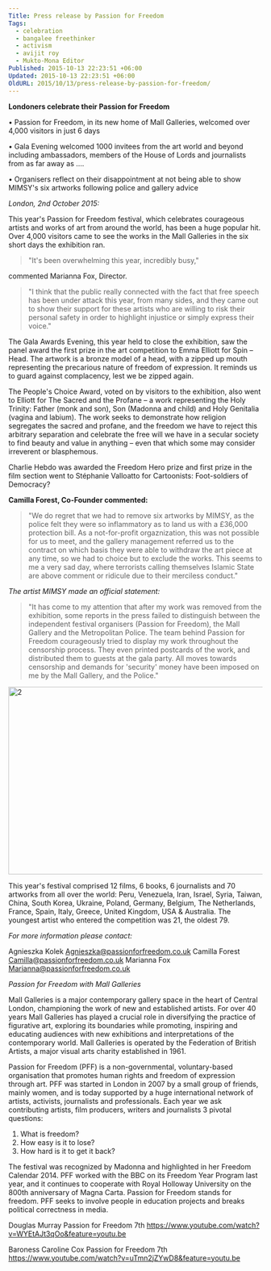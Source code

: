 ```yaml
---
Title: Press release by Passion for Freedom
Tags:
  - celebration
  - bangalee freethinker
  - activism
  - avijit roy
  - Mukto-Mona Editor
Published: 2015-10-13 22:23:51 +06:00
Updated: 2015-10-13 22:23:51 +06:00
OldURL: 2015/10/13/press-release-by-passion-for-freedom/
---
```


<strong>Londoners celebrate their Passion for Freedom </strong>


•	Passion for Freedom, in its new home of Mall Galleries, welcomed over 4,000 visitors in just 6 days

•	Gala Evening welcomed 1000 invitees from the art world and beyond including ambassadors, members of the House of Lords and journalists from as far away as ….

•	Organisers reflect on their disappointment at not being able to show MIMSY's six artworks following police and gallery advice

<em>London, 2nd October 2015:</em>

This year's Passion for Freedom festival, which celebrates courageous artists and works of art from around the world, has been a huge popular hit. Over 4,000 visitors came to see the works in the Mall Galleries in the six short days the exhibition ran. 



<blockquote>"It's been overwhelming this year, incredibly busy,"</blockquote>

 commented Marianna Fox, Director.


<blockquote>"I think that the public really connected with the fact that free speech has been under attack this year, from many sides, and they came out to show their support for these artists who are willing to risk their personal safety in order to highlight injustice or simply express their voice."</blockquote>


The Gala Awards Evening, this year held to close the exhibition, saw the panel award the first prize in the art competition to Emma Elliott for Spin – Head. The artwork is a bronze model of a head, with a zipped up mouth representing the precarious nature of freedom of expression. It reminds us to guard against complacency, lest we be zipped again. 

The People's Choice Award, voted on by visitors to the exhibition, also went to Elliott for The Sacred and the Profane – a work representing the Holy Trinity: Father (monk and son), Son (Madonna and child) and Holy Genitalia (vagina and labium). The work seeks to demonstrate how religion segregates the sacred and profane, and the freedom we have to reject this arbitrary separation and celebrate the free will we have in a secular society to find beauty and value in anything – even that which some may consider irreverent or blasphemous.

Charlie Hebdo was awarded the Freedom Hero prize and first prize in the film section went to Stéphanie Valloatto for Cartoonists: Foot-soldiers of Democracy?

<strong>Camilla Forest, Co-Founder commented:</strong>


<blockquote>
"We do regret that we had to remove six artworks by MIMSY, as the police felt they were so inflammatory as to land us with a £36,000 protection bill. As a not-for-profit orgaznization, this was not possible for us to meet, and the gallery management referred us to the contract on which basis they were able to withdraw the art piece at any time, so we had to choice but to exclude the works. This seems to me a very sad day, where terrorists calling themselves Islamic State are above comment or ridicule due to their merciless conduct."
</blockquote>


<em>The artist MIMSY made an official statement: </em>



<blockquote>"It has come to my attention that after my work was removed from the exhibition,
some reports in the press failed to distinguish between the independent festival organisers (Passion for Freedom), the Mall Gallery and the Metropolitan Police.
The team behind Passion for Freedom courageously tried to display my work throughout the censorship process. They even printed postcards of the work, and distributed them to guests at the gala party. All moves towards censorship and demands for 'security' money have been imposed on me by the Mall Gallery, and the Police." </blockquote>

<a href="https://enblog.muktomona.com/wp-content/uploads/2015/10/2.jpg"><img src="https://enblog.muktomona.com/wp-content/uploads/2015/10/2.jpg" alt="2" width="620" height="372" class="aligncenter size-full wp-image-4123" /></a>
 
This year's festival comprised 12 films, 6 books, 6 journalists and 70 artworks from all over the world: Peru, Venezuela, Iran, Israel, Syria, Taiwan, China, South Korea, Ukraine, Poland, Germany, Belgium, The Netherlands, France, Spain, Italy, Greece, United Kingdom, USA & Australia. The youngest artist who entered the competition was 21, the oldest 79. 

<em>For more information please contact:</em>

Agnieszka Kolek Agnieszka@passionforfreedom.co.uk
Camilla Forest  Camilla@passionforfreedom.co.uk
Marianna Fox Marianna@passionforfreedom.co.uk

<em>Passion for Freedom with Mall Galleries</em>

Mall Galleries is a major contemporary gallery space in the heart of Central London, championing the work of new and established artists.  For over 40 years Mall Galleries has played a crucial role in diversifying the practice of figurative art, exploring its boundaries while promoting, inspiring and educating audiences with new exhibitions and interpretations of the contemporary world. Mall Galleries is operated by the Federation of British Artists, a major visual arts charity established in 1961.

Passion for Freedom (PFF) is a non-governmental, voluntary-based organisation that promotes human rights and freedom of expression through art. PFF was started in London in 2007 by a small group of friends, mainly women, and is today supported by a huge international network of artists, activists, journalists and professionals. Each year we ask contributing artists, film producers, writers and journalists 3 pivotal questions:

1. What is freedom?
2. How easy is it to lose?
3. How hard is it to get it back?

The festival was recognized by Madonna and highlighted in her Freedom Calendar 2014. PFF worked with the BBC on its Freedom Year Program last year, and it continues to cooperate with Royal Holloway University on the 800th anniversary of Magna Carta. Passion for Freedom stands for freedom. PFF seeks to involve people in education projects and breaks political correctness in media.

   
Douglas Murray Passion for Freedom 7th 
https://www.youtube.com/watch?v=WYEtAJt3qOo&feature=youtu.be

Baroness Caroline Cox Passion for Freedom 7th https://www.youtube.com/watch?v=uTmn2jZYwD8&feature=youtu.be


